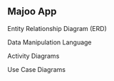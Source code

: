 ## Majoo App

Entity Relationship Diagram (ERD)

Data Manipulation Language

Activity Diagrams

Use Case Diagrams